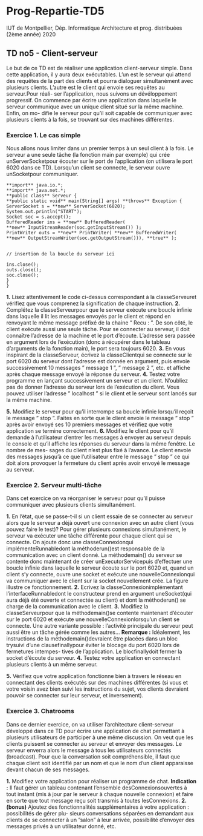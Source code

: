# Prog-Repartie-TD5
IUT de Montpellier, Dép. Informatique
Architecture et prog. distribuées (2ème année) 2020

## TD no5 - Client-serveur

Le but de ce TD est de réaliser une application client-serveur simple. Dans cette application, il y aura
deux exécutables. L’un est le serveur qui attend des requêtes de la part des clients et pourra dialoguer
simultanément avec plusieurs clients. L’autre est le client qui envoie ses requêtes au serveur.Pour réali-
ser l’application, nous suivons un dévéloppement progressif. On commence par écrire une application
dans laquelle le serveur communique avec un unique client situé sur la même machine. Enfin, on mo-
difie le serveur pour qu’il soit capable de communiquer avec plusieurs clients à la fois, se trouvant sur
des machines différentes.

### **Exercice 1.** Le cas simple

Nous allons nous limiter dans un premier temps à un seul client à la fois. Le serveur a une seule tâche
(la fonction main par exemple) qui crée unServerSocketpour écouter sur le port de l’application
(on utilisera le port 6020 dans ce TD). Lorsqu’un client se connecte, le serveur ouvre unSocketpour
communiquer.
```
**import** java.io.*;
**import** java.net.*;
**public class** Serveur {
**public static void** main(String[] args) **throws** Exception {
ServerSocket s = **new** ServerSocket(6020);
System.out.println("START");
Socket soc = s.accept();
BufferedReader ins = **new** BufferedReader(
**new** InputStreamReader(soc.getInputStream()) );
PrintWriter outs = **new** PrintWriter( **new** BufferedWriter(
**new** OutputStreamWriter(soc.getOutputStream())), **true** );


// insertion de la boucle du serveur ici

ins.close();
outs.close();
soc.close();
}
}
```
**1.** Lisez attentivement le code ci-dessus correspondant à la classeServeuret vérifiez que vous
comprenez la signification de chaque instruction.
**2.** Complétez la classeServeurpour que le serveur exécute une boucle infinie dans laquelle il lit les
messages envoyés par le client et répond en renvoyant le même message préfixé de la chaine
” Recu : ”.
De son côté, le client exécute aussi une seule tâche. Pour se connecter au serveur, il doit connaître
l’adresse de la machine et le port d’écoute. L’adresse sera passée en argument lors de l’exécution (donc
à récupérer dans le tableau d’arguments de la fonction main), le port sera toujours 6020.
**3.** En vous inspirant de la classeServeur, écrivez la classeClientqui se connecte sur le port
6020 du serveur dont l’adresse est donnée en argument, puis envoie successivement 10 messages ”
message 1 ”, ” message 2 ”, etc. et affiche après chaque message envoyé la réponse du serveur.
**4.** Testez votre programme en lançant successivement un serveur et un client. N’oubliez pas de
donner l’adresse du serveur lors de l’exécution du client. Vous pouvez utiliser l’adresse ” localhost
” si le client et le serveur sont lancés sur la même machine.


**5.** Modifiez le serveur pour qu’il interrompe sa boucle infinie lorsqu’il reçoit le message ” stop ”.
Faites en sorte que le client envoie le message ” stop ” après avoir envoyé ses 10 premiers messages
et vérifiez que votre application se termine correctement.
**6.** Modifiez le client pour qu’il demande à l’utilisateur d’entrer les messages à envoyer au serveur
depuis le console et qu’il affiche les réponses du serveur dans la même fenêtre. Le nombre de mes-
sages du client n’est plus fixé à l’avance. Le client envoie des messages jusqu’à ce que l’utilisateur
entre le message ” stop ” ce qui doit alors provoquer la fermeture du client après avoir envoyé le
message au serveur.

### **Exercice 2.** Serveur multi-tâche

Dans cet exercice on va réorganiser le serveur pour qu’il puisse communiquer avec plusieurs clients
simultanément.

**1.** En l’état, que se passe-t-il si un client essaie de se connecter au serveur alors que le serveur a déjà
ouvert une connexion avec un autre client (vous pouvez faire le test)?
Pour gérer plusieurs connexions simultanément, le serveur va exécuter une tâche différente pour
chaque client qui se connecte. On ajoute donc une classeConnexionqui implémenteRunnabledont
la méthoderun()est responsable de la communication avec un client donné. La méthodemain()
du serveur se contente donc maintenant de créer unExecutorServicepuis d’effectuer une boucle
infinie dans laquelle le serveur écoute sur le port 6020 et, quand un client s’y connecte, ouvre une socket
et exécute une nouvelleConnexionqui va communiquer avec le client sur la socket nouvellement crée.
La figure illustre ce fonctionnement.
**2.** Ecrivez la classeConnexionimplémentant l’interfaceRunnabledont le constructeur prend en
argument uneSocket(qui aura déjà été ouverte et connectée au client) et dont la méthoderun()
se charge de la communication avec le client.
**3.** Modifiez la classeServeurpour que la méthodemain()se contente maintenant d’écouter sur
le port 6020 et exécute une nouvelleConnexionlorsqu’un client se connecte. Une autre variante
possible : l’activité principale du serveur peut aussi être un tâche gérée comme les autres...
**Remarque :** Idéalement, les instructions de la méthodemain()devraient être placées dans un bloc
trysuivi d’une clausefinallypour éviter le blocage du port 6020 lors de fermetures intempes-
tives de l’application. Le blocfinallydoit fermer la socket d’écoute du serveur.
**4.** Testez votre application en connectant plusieurs clients à un même serveur.


**5.** Vérifiez que votre application fonctionne bien à travers le réseau en connectant des clients exécutés
sur des machines différentes (si vous et votre voisin avez bien suivi les instructions du sujet, vos
clients devraient pouvoir se connecter sur leur serveur, et inversement).

### **Exercice 3.** Chatrooms

Dans ce dernier exercice, on va utiliser l’architecture client-serveur développé dans ce TD pour écrire
une application de chat permettant à plusieurs utilisateurs de participer à une même discussion. On
veut que les clients puissent se connecter au serveur et envoyer des messages. Le serveur enverra alors
le message à tous les utilisateurs connectés (broadcast). Pour que la conversation soit compréhensible,
il faut que chaque client soit identifié par un nom et que le nom d’un client apparaisse devant chacun
de ses messages.

**1.** Modifiez votre application pour réaliser un programme de chat.
**Indication :** Il faut gérer un tableau contenant l’ensemble desConnexionsouvertes à tout instant
(mis à jour par le serveur à chaque nouvelle connexion) et faire en sorte que tout message reçu soit
transmis à toutes lesConnexions.
**2. (bonus)** Ajoutez des fonctionnalités supplémentaires à votre application : possibilités de gérer plu-
sieurs conversations séparées en demandant aux clients de se connecter à un ”salon” à leur arrivée,
possibilité d’envoyer des messages privés à un utilisateur donné, etc.